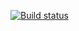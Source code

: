 [![Build status](https://ci.appveyor.com/api/projects/status/l0voqmgkgfiriyy8?svg=true)](https://ci.appveyor.com/project/IlyaVatlin/dz-2-3-2)
